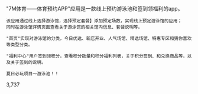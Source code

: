 "7M体育——体育预约APP"应用是一款线上预约游泳池和签到领福利的app。
    
    该应用通过线上选择游泳馆，选择预定套餐】添加预定场数，实现线上预定游泳馆的应用；
    同时在游泳馆详情页面查看关于游泳馆的相关馆内信息、套餐说明等。
    
    "首页"实现对游泳馆的分类，今日优选、新店开业、人气场馆、精选场馆、特惠专区和猜你喜欢等类型分类。
    
    "福利中心"用户签到领积分，查看积分数量和积分福利列表，关于积分签到、和兑换商品等，以及关于签到的说明。

    夏日必玩项目～游泳池！！
3,737
